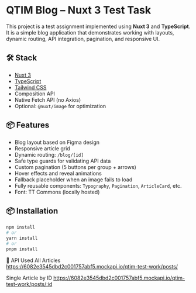 # QTIM Blog – Nuxt 3 Test Task

This project is a test assignment implemented using **Nuxt 3** and **TypeScript**. It is a simple blog application that demonstrates working with layouts, dynamic routing, API integration, pagination, and responsive UI.

## 🛠 Stack

- [Nuxt 3](https://nuxt.com/)
- [TypeScript](https://www.typescriptlang.org/)
- [Tailwind CSS](https://tailwindcss.com/)
- Composition API
- Native Fetch API (no Axios)
- Optional: `@nuxt/image` for optimization

## 📦 Features

- Blog layout based on Figma design
- Responsive article grid
- Dynamic routing: `/blog/[id]`
- Safe type guards for validating API data
- Custom pagination (5 buttons per group + arrows)
- Hover effects and reveal animations
- Fallback placeholder when an image fails to load
- Fully reusable components: `Typography`, `Pagination`, `ArticleCard`, etc.
- Font: TT Commons (locally hosted)

## 📦 Installation

```bash
npm install
# or
yarn install
# or
pnpm install
```

📡 API Used
All Articles
https://6082e3545dbd2c001757abf5.mockapi.io/qtim-test-work/posts/

Single Article by ID
https://6082e3545dbd2c001757abf5.mockapi.io/qtim-test-work/posts/:id
